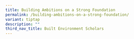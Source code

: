 ```yaml
---
title: Building Ambitions on a Strong Foundation
permalink: /building-ambitions-on-a-strong-foundation/
variant: tiptap
description: ""
third_nav_title: Built Environment Scholars
---
```

